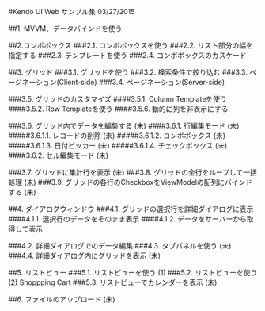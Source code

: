 #Kendo UI Web サンプル集 03/27/2015

##1. MVVM、データバインドを使う

##2.コンボボックス
###2.1. コンボボックスを使う
###2.2. リスト部分の幅を指定する
###2.3. テンプレートを使う
###2.4. コンボボックスのカスケード

##3. グリッド
###3.1. グリッドを使う
###3.2. 検索条件で絞り込む
###3.3. ページネーション(Client-side)
###3.4. ページネーション(Server-side)

###3.5. グリッドのカスタマイズ
####3.5.1. Column Templateを使う
####3.5.2. Row Templateを使う
####3.5.6. 動的に列を非表示にする

###3.6. グリッド内でデータを編集する (未)
####3.6.1. 行編集モード (未)
#####3.6.1.1. レコードの削除 (未)
#####3.6.1.2. コンボボックス (未)
#####3.6.1.3. 日付ピッカー (未)
#####3.6.1.4. チェックボックス (未)
####3.6.2. セル編集モード (未)

###3.7. グリッドに集計行を表示 (未)
###3.8. グリッドの全行をループして一括処理 (未)
###3.9. グリッドの各行のCheckboxをViewModelの配列にバインドする (未)

##4. ダイアログウィンドウ
###4.1. グリッドの選択行を詳細ダイアログに表示
####4.1.1. 選択行のデータをそのまま表示
####4.1.2. データをサーバーから取得して表示

###4.2. 詳細ダイアログでのデータ編集
###4.3. タブパネルを使う (未)
###4.4. 詳細ダイアログ内にグリッドを表示 (未)

##5. リストビュー
###5.1. リストビューを使う (1)
###5.2. リストビューを使う (2) Shoppping Cart
###5.3. リストビューでカレンダーを表示 (未)

##6. ファイルのアップロード (未) 


